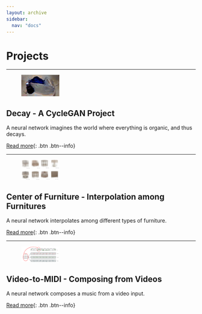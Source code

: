 ```yaml
---
layout: archive
sidebar:
  nav: "docs"
---
```


# Projects

---

<figure style="width: 20%" class="align-left">
  <img src="/assets/images/2021-02-01-Decay/pandemic.PNG" alt="this is a placeholder image">
</figure>

## Decay - A CycleGAN Project

A neural network imagines the world where everything is organic, and thus decays.

[Read more](https://youngwoong-cho.github.io/Decay){: .btn .btn--info}

---

<figure style="width: 20%" class="align-left">
  <img src="/assets/images/2021-03-26-CoF/interpolation.PNG" alt="this is a placeholder image">
</figure>

## Center of Furniture - Interpolation among Furnitures

A neural network interpolates among different types of furniture.

[Read more](https://youngwoong-cho.github.io/CoF){: .btn .btn--info}

---

<figure style="width: 20%" class="align-left">
  <img src="/assets/images/2021-05-15-ViDI/header.png" alt="this is a placeholder image">
</figure>

## Video-to-MIDI - Composing from Videos

A neural network composes a music from a video input.

[Read more](https://youngwoong-cho.github.io/ViDI){: .btn .btn--info}